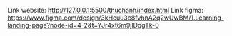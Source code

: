 Link website: http://127.0.0.1:5500/thuchanh/index.html
Link figma: https://www.figma.com/design/3kHcuu3c8fvhnA2q2wUwBM/1.Learning-landing-page?node-id=4-2&t=YJr4xt6m9jlDqgTk-0
